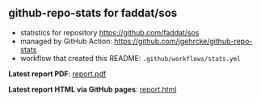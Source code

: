 ## github-repo-stats for faddat/sos

- statistics for repository https://github.com/faddat/sos
- managed by GitHub Action: https://github.com/jgehrcke/github-repo-stats
- workflow that created this README: `.github/workflows/stats.yml`

**Latest report PDF**: [report.pdf](https://github.com/faddat/sos/raw/github-repo-stats/faddat/sos/latest-report/report.pdf)


**Latest report HTML via GitHub pages**: [report.html](https://faddat.github.io/sos/faddat/sos/latest-report/report.html)
